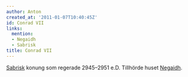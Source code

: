 ```yaml
---
author: Anton
created_at: '2011-01-07T10:40:45Z'
id: Conrad VII
links:
  mention:
  - Negaidh
  - Sabrisk
title: Conrad VII
---
```


[Sabrisk] konung som regerade 2945–2951 e.D. Tillhörde huset [Negaidh].

  [Sabrisk]: Sabrisk
  [Negaidh]: Negaidh
